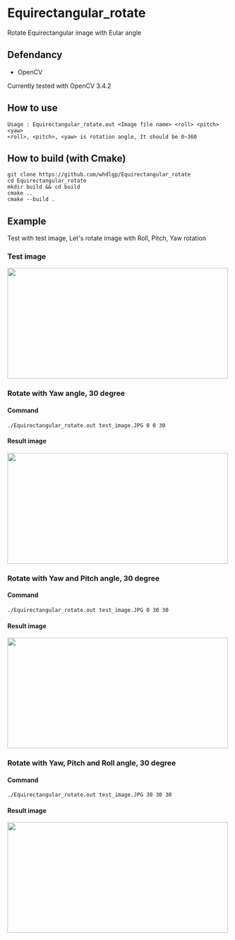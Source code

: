 # Equirectangular_rotate
Rotate Equirectangular image with Eular angle

## Defendancy

* OpenCV

Currently tested with OpenCV 3.4.2

## How to use
```
Usage : Equirectangular_rotate.out <Image file name> <roll> <pitch> <yaw>
<roll>, <pitch>, <yaw> is rotation angle, It should be 0~360
```

## How to build (with Cmake)
```
git clone https://github.com/whdlgp/Equirectangular_rotate
cd Equirectangular_rotate
mkdir build && cd build
cmake ..
cmake --build .
```

## Example

Test with test image, Let's rotate image with Roll, Pitch, Yaw rotation

### Test image
<img src=https://github.com/whdlgp/Equirectangular_rotate/blob/master/test_image.JPG width="500" height="250">

### Rotate with Yaw angle, 30 degree
#### Command
```
./Equirectangular_rotate.out test_image.JPG 0 0 30 
```
#### Result image
<img src=https://github.com/whdlgp/Equirectangular_rotate/blob/master/rotate_0_0_30_test_image.JPG width="500" height="250">

### Rotate with Yaw and Pitch angle, 30 degree 
#### Command
```
./Equirectangular_rotate.out test_image.JPG 0 30 30 
```
#### Result image
<img src=https://github.com/whdlgp/Equirectangular_rotate/blob/master/rotate_0_30_30_test_image.JPG width="500" height="250">

### Rotate with Yaw, Pitch and Roll angle, 30 degree 
#### Command
```
./Equirectangular_rotate.out test_image.JPG 30 30 30 
```
#### Result image
<img src=https://github.com/whdlgp/Equirectangular_rotate/blob/master/rotate_30_30_30_test_image.JPG width="500" height="250">

